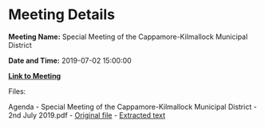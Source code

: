 # Meeting Details

**Meeting Name:** Special Meeting of the Cappamore-Kilmallock Municipal District

**Date and Time:** 2019-07-02 15:00:00

**[Link to Meeting](https://www.limerick.ie/council/whats-on/special-meeting-cappamore-kilmallock-municipal-district-1)**

Files: 

Agenda - Special Meeting of the Cappamore-Kilmallock Municipal District - 2nd July 2019.pdf - [Original file](https://www.limerick.ie/sites/default/files/media/documents/2019-06/Agenda%20Special%20Meeting%20Capparmore%20Kilmallock%202nd%20July%202019.pdf) - [Extracted text](./Agenda%20-%C2%A0Special%20Meeting%20of%20the%20Cappamore-Kilmallock%20Municipal%20District%20-%202nd%20July%202019.md)

